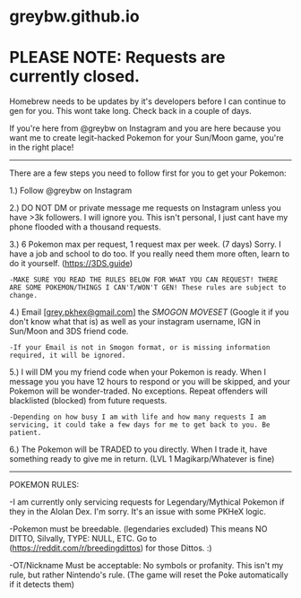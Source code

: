# greybw.github.io

# PLEASE NOTE: Requests are currently closed.

Homebrew needs to be updates by it's developers before I can continue to gen for you. This wont take long. Check back in a couple of days.



If you're here from @greybw on Instagram and you are here because you want me to create legit-hacked Pokemon for your Sun/Moon game, you're in the right place!


******************


There are a few steps you need to follow first for you to get your Pokemon:

1.) Follow @greybw on Instagram

2.) DO NOT DM or private message me requests on Instagram unless you have >3k followers. I will ignore you. This isn't personal, I just cant have my phone flooded with a thousand requests.

3.) 6 Pokemon max per request, 1 request max per week. (7 days) Sorry. I have a job and school to do too. If you really need them more often, learn to do it yourself. (https://3DS.guide)
    
    -MAKE SURE YOU READ THE RULES BELOW FOR WHAT YOU CAN REQUEST! THERE ARE SOME POKEMON/THINGS I CAN'T/WON'T GEN! These rules are subject to change.
    
4.) Email [grey.pkhex@gmail.com] the *SMOGON MOVESET* (Google it if you don't know what that is) as well as your instagram username, IGN in Sun/Moon and 3DS friend code.
    
    -If your Email is not in Smogon format, or is missing information required, it will be ignored.
    
5.) I will DM you my friend code when your Pokemon is ready. When I message you you have 12 hours to respond or you will be skipped, and your Pokemon will be wonder-traded. No exceptions. Repeat offenders will blacklisted (blocked) from future requests.
    
    -Depending on how busy I am with life and how many requests I am servicing, it could take a few days for me to get back to you. Be patient.
    
6.) The Pokemon will be TRADED to you directly. When I trade it, have something ready to give me in return. (LVL 1 Magikarp/Whatever is fine)

******************

POKEMON RULES:

-I am currently only servicing requests for Legendary/Mythical Pokemon if they in the Alolan Dex. I'm sorry. It's an issue with some PKHeX logic.

-Pokemon must be breedable. (legendaries excluded) This means NO DITTO, Silvally, TYPE: NULL, ETC. Go to (https://reddit.com/r/breedingdittos) for those Dittos. :)

-OT/Nickname Must be acceptable: No symbols or profanity. This isn't my rule, but rather Nintendo's rule. (The game will reset the Poke automatically if it detects them)
